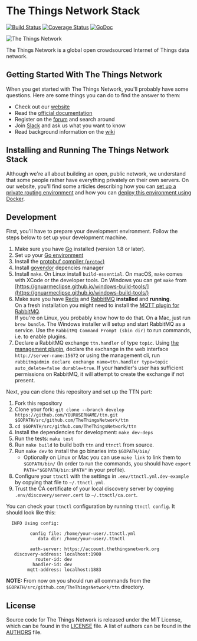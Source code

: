 # The Things Network Stack

[![Build Status](https://travis-ci.org/TheThingsNetwork/ttn.svg?branch=master)](https://travis-ci.org/TheThingsNetwork/ttn) [![Coverage Status](https://coveralls.io/repos/github/TheThingsNetwork/ttn/badge.svg?branch=master)](https://coveralls.io/github/TheThingsNetwork/ttn?branch=master) [![GoDoc](https://godoc.org/github.com/TheThingsNetwork/ttn?status.svg)](https://godoc.org/github.com/TheThingsNetwork/ttn)

![The Things Network](https://thethings.blob.core.windows.net/ttn/logo.svg)

The Things Network is a global open crowdsourced Internet of Things data network.

## Getting Started With The Things Network

When you get started with The Things Network, you'll probably have some questions. Here are some things you can do to find the answer to them:

- Check out our [website](https://www.thethingsnetwork.org/)
- Read the [official documentation](https://www.thethingsnetwork.org/docs/)
- Register on the [forum](https://www.thethingsnetwork.org/forum/) and search around
- Join [Slack](https://slack.thethingsnetwork.org) and ask us what you want to know
- Read background information on the [wiki](https://www.thethingsnetwork.org/wiki/)

## Installing and Running The Things Network Stack

Although we're all about building an open, public network, we understand that some people rather have everything privately on their own servers. On our website, you'll find some articles describing how you can [set up a private routing environment](https://www.thethingsnetwork.org/article/setting-up-a-private-routing-environment) and how you can [deploy this environment using Docker](https://www.thethingsnetwork.org/article/deploying-a-private-routing-environment-with-docker-compose).

## Development

First, you'll have to prepare your development environment. Follow the steps below to set up your development machine.

1. Make sure you have [Go](https://golang.org) installed (version 1.8 or later).
2. Set up your [Go environment](https://golang.org/doc/code.html#GOPATH)
3. Install the [protobuf compiler (`protoc`)](https://github.com/google/protobuf/releases)
4. Install [govendor](https://github.com/kardianos/govendor) depencies manager
5. Install `make`. On Linux install `build-essential`. On macOS, `make` comes with XCode or the developer tools. On Windows you can get `make` from [https://gnuarmeclipse.github.io/windows-build-tools/](https://gnuarmeclipse.github.io/windows-build-tools/)
6. Make sure you have [Redis](http://redis.io/download) and [RabbitMQ](https://www.rabbitmq.com/download.html) **installed** and **running**.  
  On a fresh installation you might need to install the [MQTT plugin for RabbitMQ](https://www.rabbitmq.com/mqtt.html).  
  If you're on Linux, you probably know how to do that. On a Mac, just run `brew bundle`. The Windows installer will setup and start RabbitMQ as a service. Use the `RabbitMQ Command Prompt (sbin dir)` to run commands, i.e. to enable plugins.
7. Declare a RabbitMQ exchange `ttn.handler` of type `topic`. Using [the management plugin](http://www.rabbitmq.com/management.html), declare the exchange in the web interface `http://server-name:15672` or using the management cli, run `rabbitmqadmin declare exchange name=ttn.handler type=topic auto_delete=false durable=true`. If your handler's user has sufficient permissions on RabbitMQ, it will attempt to create the exchange if not present.

Next, you can clone this repository and set up the TTN part:

1. Fork this repository
2. Clone your fork: `git clone --branch develop https://github.com/YOURUSERNAME/ttn.git $GOPATH/src/github.com/TheThingsNetwork/ttn`
3. `cd $GOPATH/src/github.com/TheThingsNetwork/ttn`
4. Install the dependencies for development: `make dev-deps`
5. Run the tests: `make test`
6. Run `make build` to build both `ttn` and `ttnctl` from source. 
7. Run `make dev` to install the go binaries into `$GOPATH/bin/`
    * Optionally on Linux or Mac you can use `make link` to link them to `$GOPATH/bin/` (In order to run the commands, you should have `export PATH="$GOPATH/bin:$PATH"` in your profile).
8. Configure your `ttnctl` with the settings in `.env/ttnctl.yml.dev-example` by copying that file to `~/.ttnctl.yml`.
9. Trust the CA certificate of your local discovery server by copying `.env/discovery/server.cert` to `~/.ttnctl/ca.cert`.

You can check your `ttnctl` configuration by running `ttnctl config`. It should look like this:

```
  INFO Using config:

         config file: /home/your-user/.ttnctl.yml
            data dir: /home/your-user/.ttnctl

         auth-server: https://account.thethingsnetwork.org
   discovery-address: localhost:1900
           router-id: dev
          handler-id: dev
        mqtt-address: localhost:1883
```

**NOTE:** From now on you should run all commands from the `$GOPATH/src/github.com/TheThingsNetwork/ttn` directory.

## License

Source code for The Things Network is released under the MIT License, which can be found in the [LICENSE](LICENSE) file. A list of authors can be found in the [AUTHORS](AUTHORS) file.
